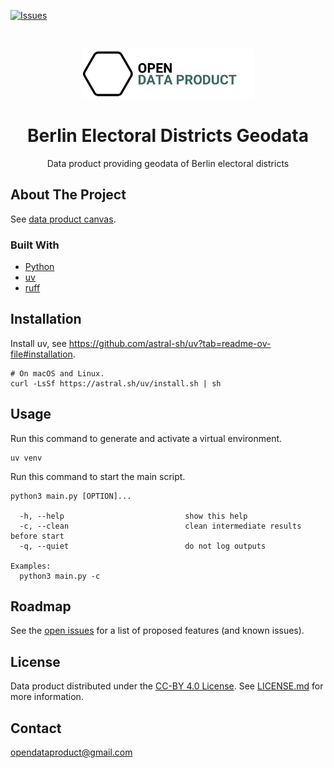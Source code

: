[![Issues](https://img.shields.io/github/issues/open-data-product/open-data-product-berlin-electoral-districts-geodata)](https://github.com/open-lifeworlds/open-lifeworlds-data-product-berlin-electoral-districts-geodata/issues)

<br />
<p align="center">
  <a href="https://github.com/open-data-product/open-data-product-berlin-electoral-districts-geodata">
    <img src="logo-with-text.png" alt="Logo" height="80">
  </a>

  <h1 align="center">Berlin Electoral Districts Geodata</h1>

  <p align="center">
    Data product providing geodata of Berlin electoral districts</a>
  </p>
</p>

## About The Project

See [data product canvas](docs/data-product-canvas.md).

### Built With

* [Python](https://www.python.org/)
* [uv](https://docs.astral.sh/uv/)
* [ruff](https://docs.astral.sh/ruff/)

## Installation

Install uv, see https://github.com/astral-sh/uv?tab=readme-ov-file#installation.

```shell
# On macOS and Linux.
curl -LsSf https://astral.sh/uv/install.sh | sh
```

## Usage

Run this command to generate and activate a virtual environment.

```shell
uv venv
```

Run this command to start the main script.

```shell
python3 main.py [OPTION]...

  -h, --help                           show this help
  -c, --clean                          clean intermediate results before start
  -q, --quiet                          do not log outputs

Examples:
  python3 main.py -c
```

## Roadmap

See the [open issues](https://github.com/open-data-product/open-data-product-berlin-electoral-districts-geodata/issues) for a list of proposed features (and known issues).

## License

Data product distributed under the [CC-BY 4.0 License](https://creativecommons.org/licenses/by/4.0/). See [LICENSE.md](./LICENSE.md) for more information.

## Contact

opendataproduct@gmail.com
